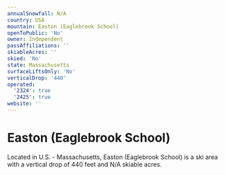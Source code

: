 ```yaml
---
annualSnowfall: N/A
country: USA
mountain: Easton (Eaglebrook School)
openToPublic: 'No'
owner: Independent
passAffiliations: ''
skiableAcres: ''
skied: 'No'
state: Massachusetts
surfaceLiftsOnly: 'No'
verticalDrop: '440'
operated:
  '2324': true
  '2425': true
website: ''
---
```



# Easton (Eaglebrook School)

Located in U.S. - Massachusetts, Easton (Eaglebrook School) is a ski area with a vertical drop of 440 feet and N/A skiable acres.

